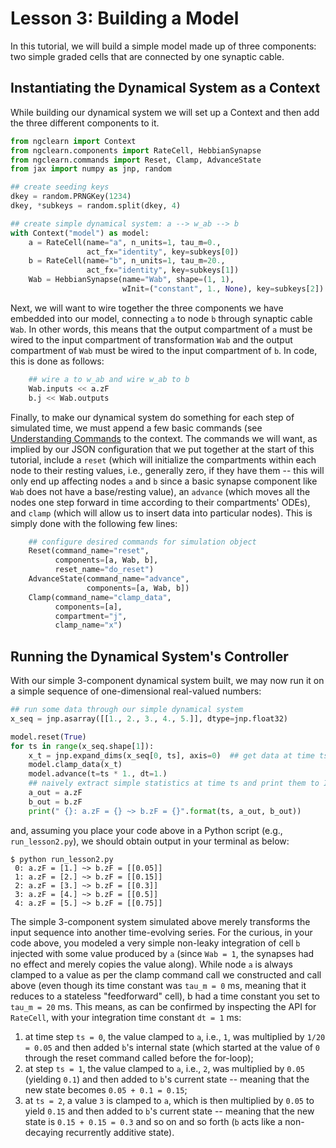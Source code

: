 # Lesson 3: Building a Model

In this tutorial, we will build a simple model made up of three components:
two simple graded cells that are connected by one synaptic cable.

## Instantiating the Dynamical System as a Context

While building our dynamical system we will set up a Context and then add the three different components to it.

```python
from ngclearn import Context
from ngclearn.components import RateCell, HebbianSynapse
from ngclearn.commands import Reset, Clamp, AdvanceState
from jax import numpy as jnp, random

## create seeding keys
dkey = random.PRNGKey(1234)
dkey, *subkeys = random.split(dkey, 4)

## create simple dynamical system: a --> w_ab --> b
with Context("model") as model:
    a = RateCell(name="a", n_units=1, tau_m=0.,
                 act_fx="identity", key=subkeys[0])
    b = RateCell(name="b", n_units=1, tau_m=20.,
                 act_fx="identity", key=subkeys[1])
    Wab = HebbianSynapse(name="Wab", shape=(1, 1),
                         wInit=("constant", 1., None), key=subkeys[2])
```

Next, we will want to wire together the three components we have embedded into
our model, connecting `a` to node `b` through synaptic cable `Wab`. In
other words, this means that the output compartment of `a` must be wired to the
input compartment of transformation `Wab` and the output compartment of `Wab`
must be wired to the input compartment of `b`. In code, this is done as follows:

```python                        
    ## wire a to w_ab and wire w_ab to b
    Wab.inputs << a.zF
    b.j << Wab.outputs
```

Finally, to make our dynamical system do something for each step of simulated
time, we must append a few basic commands
(see [Understanding Commands](../foundations/commands.md) to the context.
The commands we will want, as implied by our JSON configuration that we put
together at the start of this tutorial, include a `reset` (which will
initialize the compartments within each node to their resting values,
i.e., generally zero, if they have them -- this will only end up affecting
nodes `a` and `b` since a basic synapse component like `Wab` does not have a
base/resting value), an `advance` (which moves all the nodes one step
forward in time according to their compartments' ODEs), and `clamp` (which will
allow us to insert data into particular nodes).
This is simply done with the following few lines:

```python
    ## configure desired commands for simulation object
    Reset(command_name="reset",
          components=[a, Wab, b],
          reset_name="do_reset")
    AdvanceState(command_name="advance",
                 components=[a, Wab, b])
    Clamp(command_name="clamp_data",
          components=[a],
          compartment="j",
          clamp_name="x")
```

## Running the Dynamical System's Controller

With our simple 3-component dynamical system built, we may now run it on a
simple sequence of one-dimensional real-valued numbers:

```python
## run some data through our simple dynamical system
x_seq = jnp.asarray([[1., 2., 3., 4., 5.]], dtype=jnp.float32)

model.reset(True)
for ts in range(x_seq.shape[1]):
    x_t = jnp.expand_dims(x_seq[0, ts], axis=0)  ## get data at time ts
    model.clamp_data(x_t)
    model.advance(t=ts * 1., dt=1.)
    ## naively extract simple statistics at time ts and print them to I/O
    a_out = a.zF
    b_out = b.zF
    print(" {}: a.zF = {} ~> b.zF = {}".format(ts, a_out, b_out))
```

and, assuming you place your code above in a Python script
(e.g., `run_lesson2.py`), we should obtain output in your terminal as below:

```console
$ python run_lesson2.py
 0: a.zF = [1.] ~> b.zF = [[0.05]]
 1: a.zF = [2.] ~> b.zF = [[0.15]]
 2: a.zF = [3.] ~> b.zF = [[0.3]]
 3: a.zF = [4.] ~> b.zF = [[0.5]]
 4: a.zF = [5.] ~> b.zF = [[0.75]]
```

The simple 3-component system simulated above merely transforms the input
sequence into another time-evolving series. For the curious, in your code above,
you modeled a very simple non-leaky integration of cell `b` injected with some
value produced by `a` (since `Wab = 1`, the synapses had no effect and merely
copies the value along). While node `a` is always clamped to a value as per the
clamp command call we constructed and call above (even though its time constant
was `tau_m = 0` ms, meaning that it reduces to a stateless "feedforward" cell),
b had a time constant you set to `tau_m = 20` ms. This means, as can be confirmed
by inspecting the API for `RateCell`, with your integration time constant
`dt = 1` ms:

1. at time step `ts = 0`, the value clamped to `a`, i.e., `1`, was multiplied by
   `1/20 = 0.05` and then added `b`'s internal state (which started at the value
   of `0` through the reset command called before the for-loop);
2. at step `ts = 1`, the value clamped to `a`, i.e., `2`, was multiplied by
   `0.05` (yielding `0.1`) and then added to `b`'s current state -- meaning that
   the new state becomes `0.05 + 0.1 = 0.15`;
3. at `ts = 2`, a value `3` is clamped to `a`, which is then multiplied by `0.05`
   to yield `0.15` and then added to `b`'s current state -- meaning that the new
   state is `0.15 + 0.15 = 0.3`
   and so on and so forth (`b` acts like a non-decaying recurrently additive state).
